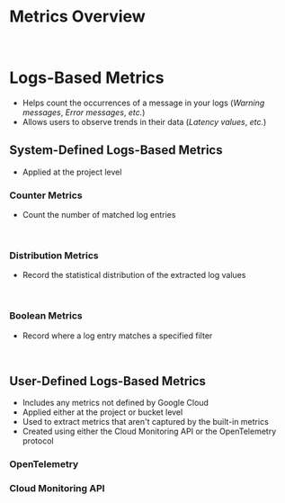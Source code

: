 # Metrics Overview

<br>

# Logs-Based Metrics

* Helps count the occurrences of a message in your logs (*Warning messages*, *Error messages*, *etc.*)
* Allows users to observe trends in their data (*Latency values*, *etc.*)

## System-Defined Logs-Based Metrics

* Applied at the project level

### Counter Metrics

* Count the number of matched log entries

<br>

### Distribution Metrics

* Record the statistical distribution of the extracted log values

<br>

### Boolean Metrics

* Record where a log entry matches a specified filter

<br>

## User-Defined Logs-Based Metrics

* Includes any metrics not defined by Google Cloud
* Applied either at the project or bucket level
* Used to extract metrics that aren't captured by the built-in metrics
* Created using either the Cloud Monitoring API or the OpenTelemetry protocol

### OpenTelemetry

### Cloud Monitoring API